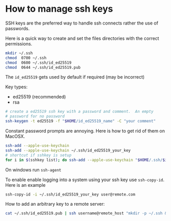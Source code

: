 # How to manage ssh keys

SSH keys are the preferred way to handle ssh connects rather the use of passwords.

Here is a quick way to create and set the files directories with the correct permissions.

```bash
mkdir ~/.ssh
chmod  0700 ~/.ssh
chmod  0600 ~/.ssh/id_ed25519
chmod  0644 ~/.ssh/id_ed25519.pub
```

The `id_ed25519` gets used by default if required (may be incorrect)

Key types:

- ed25519 (recommended)
- rsa

```bash
# create a ed25519 ssh key with a password and comment.  An empty
# password for no password
ssh-keygen -t ed25519 -f "$HOME/id_ed25519_name" -C "your comment"
```

Constant password prompts are annoying. Here is how to get rid of them on MacOSX.

```bash
ssh-add --apple-use-keychain
ssh-add --apple-use-keychain ~/.ssh/id_ed25519_your_key
# shortcut if sshkey is setup
for i in $(sshkey list); do ssh-add --apple-use-keychain "$HOME/.ssh/$i"; done
```

On windows run `ssh-agent`

To enable enable logging into a system using your ssh key use `ssh-copy-id`. Here is an example

```bash
ssh-copy-id -i ~/.ssh/id_ed25519_your_key user@remote.com
```

How to add an arbitrary key to a remote server:

```bash
cat ~/.ssh/id_ed25519.pub | ssh username@remote_host "mkdir -p ~/.ssh && cat >> ~/.ssh/authorized_keys"
```
